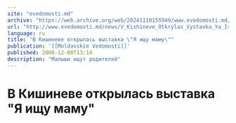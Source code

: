 ```yaml
---
site: "evedomosti.md"
archive: "https://web.archive.org/web/20241110155949/www.evedomosti.md/news/V_Kishineve_Otkrylas_Vystavka_Ya_Ishchu_Mamu"
url: "http://www.evedomosti.md/news/V_Kishineve_Otkrylas_Vystavka_Ya_Ishchu_Mamu"
language: ru
title: "В Кишиневе открылась выставка \"Я ищу маму\""
publication: '[[Moldavskie Vedomosti]]'
published: 2008-12-08T13:14
description: "Малыши ищут родителей"
---
```


# В Кишиневе открылась выставка "Я ищу маму"

